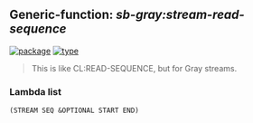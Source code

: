 ## Generic-function: ***sb-gray:stream-read-sequence***
[![package](https://img.shields.io/badge/Package-SB--GRAY-5f9ea0.svg?style=social&colorA=999999)](../) [![type](https://img.shields.io/badge/Type-Generic--Function-5f9ea0.svg?style=social&colorA=999999)](../#generic-function) 

> This is like CL:READ-SEQUENCE, but for Gray streams.

### Lambda list
```
(STREAM SEQ &OPTIONAL START END)
```
